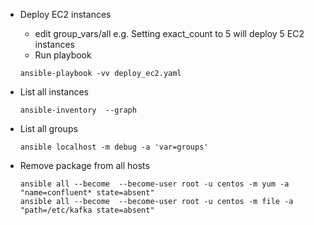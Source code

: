 * Deploy EC2 instances
  * edit group_vars/all
    e.g.  Setting exact_count to 5 will deploy 5 EC2 instances
  * Run playbook
  ```
  ansible-playbook -vv deploy_ec2.yaml
  ```

* List all instances 
  ```
  ansible-inventory  --graph
  ```

* List all  groups
  ```
  ansible localhost -m debug -a 'var=groups'
  ```

* Remove package from all hosts
  ```
  ansible all --become  --become-user root -u centos -m yum -a "name=confluent* state=absent"
  ansible all --become  --become-user root -u centos -m file -a "path=/etc/kafka state=absent"
  ```

